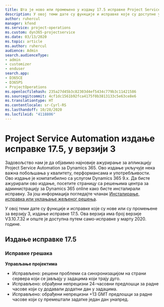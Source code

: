 ```yaml
---
title: Шта је ново или промењено у издању 17.5 исправке Project Service Automation верзије 3, хитна исправка
description: У овој теми дате су функције и исправке које су доступне у издању 17.5 исправке за Project Service Automation верзије 3.
author: ruhercul
manager: kfend
ms.service: project-operations
ms.custom: dyn365-projectservice
ms.date: 03/13/2020
ms.topic: article
ms.author: ruhercul
audience: Admin
search.audienceType:
- admin
- customizer
- enduser
search.app:
- D365CE
- D365PS
- ProjectOperations
ms.openlocfilehash: 235a27d45b3c82303d4ef5434c779b3c11421586
ms.sourcegitcommit: 4cf1dc1561b92fca4175f0b3813133c5e63ce8e6
ms.translationtype: HT
ms.contentlocale: sr-Cyrl-RS
ms.lasthandoff: 10/28/2020
ms.locfileid: "4118806"
---
```

# <a name="project-service-automation-update-release-175-v3"></a>Project Service Automation издање исправке 17.5, у верзији 3

Задовољство нам је да објавимо најновије ажурирање за апликацију Project Service Automation за Dynamics 365. Ово издање укључује нека важна побољшања у квалитету, перформансама и употребљивости.  Ово издање је компатибилно са услугом Dynamics 365 9.x. Да бисте ажурирали ово издање, посетите страницу са решењима центра за администрацију за Dynamics 365 online како бисте инсталирали исправку. За још информација погледајте чланак [Инсталирање, исправка или уклањање жељеног решења](https://docs.microsoft.com/power-platform/admin/install-remove-preferred-solution).

У овој теми дате су функције и исправке које су нове или су промењене за верзију 3, издање исправке 17.5. Ова верзија има број верзије V3.10.7.32 и опште је доступна путем само-исправке у марту 2020. године.


## <a name="update-release-175"></a>Издање исправке 17.5

### <a name="bug-fixes"></a>Исправке грешака


**Управљање пројектима**

- Исправљено: решени проблеми са синхронизацијом на страни сервера који се јављају у задацима који трају дуго.
- Исправљено: обрађени непрецизни 24-часовни предлошци за радне часове који су додавали додатни дан у задацима.
- Исправљено: обрађени непрецизни +13 GMT предлошци за радне часове који су премештали задатке један дан унапред.

